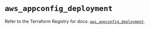 # `aws_appconfig_deployment`

Refer to the Terraform Registry for docs: [`aws_appconfig_deployment`](https://registry.terraform.io/providers/hashicorp/aws/5.80.0/docs/resources/appconfig_deployment).
